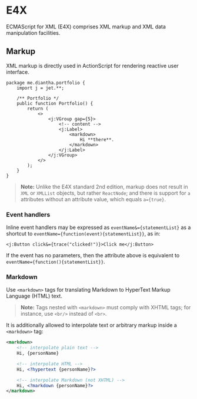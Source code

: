 # E4X

ECMAScript for XML (E4X) comprises XML markup and XML data manipulation facilities.

## Markup

XML markup is directly used in ActionScript for rendering reactive user interface.

```
package me.diantha.portfolio {
    import j = jet.**;
 
    /** Portfolio */
    public function Portfolio() {
        return (
            <>
                <j:VGroup gap={5}>
                    <!-- content -->
                    <j:Label>
                        <markdown>
                            Hi **there**.
                        </markdown>
                    </j:Label>
                </j:VGroup>
            </>
        );
    }
}
```

> **Note:** Unlike the E4X standard 2nd edition, markup does not result in `XML` or `XMLList` objects, but rather `ReactNode`; and there is support for `a` attributes without an attribute value, which equals `a={true}`.

### Event handlers

Inline event handlers may be expressed as `eventName&={statementList}` as a shortcut to `eventName={function(event){statementList}}`, as in:

```
<j:Button click&={trace("clicked!")}>Click me</j:Button>
```

If the event has no parameters, then the attribute above is equivalent to `eventName={function(){statementList}}`.

### Markdown

Use `<markdown>` tags for translating Markdown to HyperText Markup Language (HTML) text.

> **Note:** Tags nested with `<markdown>` must comply with XHTML tags; for instance, use `<br/>` instead of `<br>`.

It is additionally allowed to interpolate text or arbitrary markup inside a `<markdown>` tag:

```xml
<markdown>
    <!-- interpolate plain text -->
    Hi, {personName}

    <!-- interpolate HTML -->
    Hi, <?hypertext {personName}?>

    <!-- interpolate Markdown (not XHTML) -->
    Hi, <?markdown {personName}?>
</markdown>
```